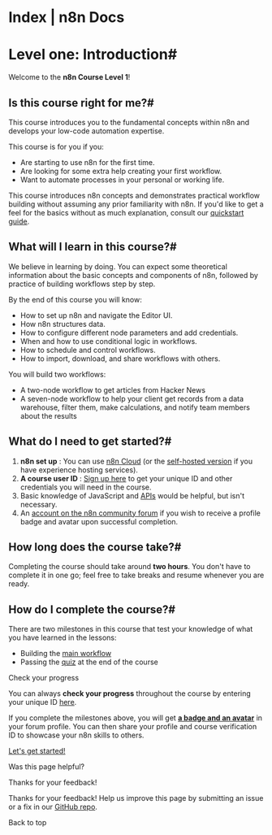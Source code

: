 # Index | n8n Docs

[ ](https://github.com/n8n-io/n8n-docs/edit/main/docs/courses/level-one/index.md "Edit this page")

# Level one: Introduction#

Welcome to the **n8n Course Level 1**!

## Is this course right for me?#

This course introduces you to the fundamental concepts within n8n and develops your low-code automation expertise.

This course is for you if you:

  * Are starting to use n8n for the first time.
  * Are looking for some extra help creating your first workflow.
  * Want to automate processes in your personal or working life.

This course introduces n8n concepts and demonstrates practical workflow building without assuming any prior familiarity with n8n. If you'd like to get a feel for the basics without as much explanation, consult our [quickstart guide](../../try-it-out/tutorial-first-workflow/).

## What will I learn in this course?#

We believe in learning by doing. You can expect some theoretical information about the basic concepts and components of n8n, followed by practice of building workflows step by step.

By the end of this course you will know:

  * How to set up n8n and navigate the Editor UI.
  * How n8n structures data.
  * How to configure different node parameters and add credentials.
  * When and how to use conditional logic in workflows.
  * How to schedule and control workflows.
  * How to import, download, and share workflows with others.

You will build two workflows:

  * A two-node workflow to get articles from Hacker News
  * A seven-node workflow to help your client get records from a data warehouse, filter them, make calculations, and notify team members about the results

## What do I need to get started?#

  1. **n8n set up** : You can use [n8n Cloud](../../manage-cloud/overview/) (or the [self-hosted version](../../hosting/installation/docker/) if you have experience hosting services).
  2. **A course user ID** : [Sign up here](https://n8n-community.typeform.com/to/PDEMrevI) to get your unique ID and other credentials you will need in the course.
  3. Basic knowledge of JavaScript and [APIs](https://blog.n8n.io/what-are-apis-how-to-use-them-with-no-code/) would be helpful, but isn't necessary.
  4. An [account on the n8n community forum](https://community.n8n.io/) if you wish to receive a profile badge and avatar upon successful completion.

## How long does the course take?#

Completing the course should take around **two hours**. You don't have to complete it in one go; feel free to take breaks and resume whenever you are ready.

## How do I complete the course?#

There are two milestones in this course that test your knowledge of what you have learned in the lessons:

  * Building the [main workflow](chapter-5/chapter-5.1/)
  * Passing the [quiz](https://n8n-community.typeform.com/to/JMoBXeGA) at the end of the course

Check your progress

You can always **check your progress** throughout the course by entering your unique ID [here](https://internal.users.n8n.cloud/webhook/course-level-1/verify).

If you complete the milestones above, you will get [**a badge and an avatar**](https://community.n8n.io/badges/104/completed-n8n-course-level-1) in your forum profile. You can then share your profile and course verification ID to showcase your n8n skills to others.

[Let's get started!](chapter-1/)

Was this page helpful? 

Thanks for your feedback! 

Thanks for your feedback! Help us improve this page by submitting an issue or a fix in our [GitHub repo](https://github.com/n8n-io/n8n-docs). 

Back to top